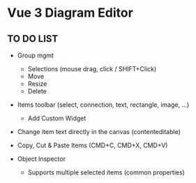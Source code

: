 # Vue 3 Diagram Editor
## TO DO LIST

- Group mgmt 
    - Selections (mouse drag, click / SHIFT+Click) 
    - Move 
    - Resize 
    - Delete

- Items toolbar (select, connection, text, rectangle, image, ...)
    - Add Custom Widget
    
- Change item text directly in the canvas (contenteditable)

- Copy, Cut & Paste Items (CMD+C, CMD+X, CMD+V)

- Object Inspector 
    - Supports multiple selected items (common properties)